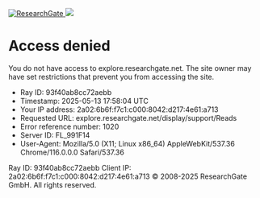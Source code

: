 [ ![ResearchGate](https://explore.researchgate.net/display/support/Reads) ](https://www.researchgate.net)
![](https://explore.researchgate.net/display/support/Reads)
# Access denied
You do not have access to explore.researchgate.net.
The site owner may have set restrictions that prevent you from accessing the site.
  * Ray ID: 93f40ab8cc72aebb
  * Timestamp: 2025-05-13 17:58:04 UTC
  * Your IP address: 2a02:6b6f:f7c1:c000:8042:d217:4e61:a713
  * Requested URL: explore.researchgate.net/display/support/Reads 
  * Error reference number: 1020
  * Server ID: FL_991F14
  * User-Agent: Mozilla/5.0 (X11; Linux x86_64) AppleWebKit/537.36 Chrome/116.0.0.0 Safari/537.36


Ray ID: 93f40ab8cc72aebb
Client IP: 2a02:6b6f:f7c1:c000:8042:d217:4e61:a713
© 2008-2025 ResearchGate GmbH. All rights reserved.
